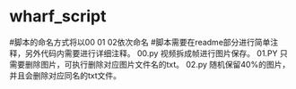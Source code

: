 # wharf_script
#脚本的命名方式将以00 01 02依次命名
#脚本需要在readme部分进行简单注释，另外代码内需要进行详细注释。
00.py 视频拆成帧进行图片保存。
01.PY 只需要删除图片，可执行删除对应图片文件名的txt。
02.py 随机保留40%的图片，并且会删除对应同名的txt文件。
